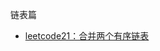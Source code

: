 链表篇
* [leetcode21：合并两个有序链表](https://github.com/cyh756085049/LeetCode/blob/main/interview/practive/list-node/mergeTwoLists.js)
